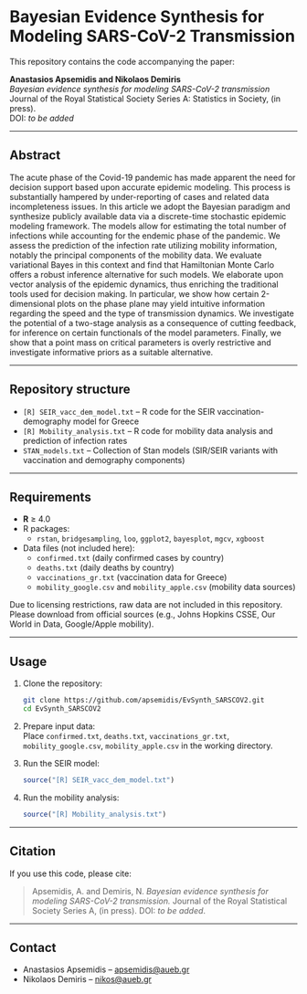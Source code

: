 # Bayesian Evidence Synthesis for Modeling SARS-CoV-2 Transmission

This repository contains the code accompanying the paper:

**Anastasios Apsemidis and Nikolaos Demiris**  
*Bayesian evidence synthesis for modeling SARS-CoV-2 transmission*  
Journal of the Royal Statistical Society Series A: Statistics in Society, (in press).  
DOI: *to be added*

---

## Abstract
The acute phase of the Covid-19 pandemic has made apparent the need for decision support based upon accurate epidemic modeling. This process is substantially hampered by under-reporting of cases and related data incompleteness issues. In this article we adopt the Bayesian paradigm and synthesize publicly available data via a discrete-time stochastic epidemic modeling framework. The models allow for estimating the total number of infections while accounting for the endemic phase of the pandemic. We assess the prediction of the infection rate utilizing mobility information, notably the principal components of the mobility data. We evaluate variational Bayes in this context and find that Hamiltonian Monte Carlo offers a robust inference alternative for such models. We elaborate upon vector analysis of the epidemic dynamics, thus enriching the traditional tools used for decision making. In particular, we show how certain 2-dimensional plots on the phase plane may yield intuitive information regarding the speed and the type of transmission dynamics. We investigate the potential of a two-stage analysis as a consequence of cutting feedback, for inference on certain functionals of the model parameters. Finally, we show that a point mass on critical parameters is overly restrictive and investigate informative priors as a suitable alternative.

---

## Repository structure
- `[R] SEIR_vacc_dem_model.txt` – R code for the SEIR vaccination-demography model for Greece  
- `[R] Mobility_analysis.txt` – R code for mobility data analysis and prediction of infection rates  
- `STAN_models.txt` – Collection of Stan models (SIR/SEIR variants with vaccination and demography components)  

---

## Requirements
- **R** ≥ 4.0  
- R packages:  
  - `rstan`, `bridgesampling`, `loo`, `ggplot2`, `bayesplot`, `mgcv`, `xgboost`  
- Data files (not included here):  
  - `confirmed.txt` (daily confirmed cases by country)  
  - `deaths.txt` (daily deaths by country)  
  - `vaccinations_gr.txt` (vaccination data for Greece)  
  - `mobility_google.csv` and `mobility_apple.csv` (mobility data sources)

Due to licensing restrictions, raw data are not included in this repository. Please download from official sources (e.g., Johns Hopkins CSSE, Our World in Data, Google/Apple mobility).

---

## Usage
1. Clone the repository:
   ```bash
   git clone https://github.com/apsemidis/EvSynth_SARSCOV2.git
   cd EvSynth_SARSCOV2
   ```

2. Prepare input data:  
   Place `confirmed.txt`, `deaths.txt`, `vaccinations_gr.txt`, `mobility_google.csv`, `mobility_apple.csv` in the working directory.

3. Run the SEIR model:
   ```R
   source("[R] SEIR_vacc_dem_model.txt")
   ```

4. Run the mobility analysis:
   ```R
   source("[R] Mobility_analysis.txt")
   ```

---

## Citation
If you use this code, please cite:  

> Apsemidis, A. and Demiris, N. *Bayesian evidence synthesis for modeling SARS-CoV-2 transmission.* Journal of the Royal Statistical Society Series A, (in press). DOI: *to be added*.

---

## Contact
- Anastasios Apsemidis – [apsemidis@aueb.gr](mailto:apsemidis@aueb.gr)  
- Nikolaos Demiris – [nikos@aueb.gr](mailto:nikos@aueb.gr)  
